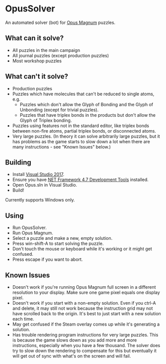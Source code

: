 # OpusSolver

An automated solver (bot) for [Opus Magnum](http://www.zachtronics.com/opus-magnum/) puzzles.

## What can it solve?

* All puzzles in the main campaign
* All journal puzzles (except production puzzles)
* Most workshop puzzles

## What can't it solve?

* Production puzzles
* Puzzles which have molecules that can't be reduced to single atoms, e.g.
  * Puzzles which don't allow the Glyph of Bonding and the Glyph of Unbonding (except for trivial puzzles).
  * Puzzles that have triplex bonds in the products but don't allow the Glyph of Triplex bonding.
* Puzzles using features not in the standard editor, like triplex bonds between non-fire atoms, partial triplex bonds, or disconnected atoms.
* Very large puzzles. (In theory it can solve arbitrarily large puzzles, but it has problems as the game starts to slow down a lot when there are many instructions - see "Known Issues" below.)

## Building

* Install [Visual Studio 2017](https://www.visualstudio.com/downloads/).
* Ensure you have [NET Framework 4.7 Development Tools](https://stackoverflow.com/questions/43316307/cant-choose-net-4-7]) installed.
* Open Opus.sln in Visual Studio.
* Build!

Currently supports Windows only.

## Using

* Run OpusSolver.
* Run Opus Magnum.
* Select a puzzle and make a new, empty solution.
* Press win-shift-A to start solving the puzzle.
* Don't touch the mouse or keyboard while it's working or it might get confused.
* Press escape if you want to abort.

## Known Issues

* Doesn't work if you're running Opus Magnum full screen in a different resolution to your display. Make sure one game pixel equals one display pixel.
* Doesn't work if you start with a non-empty solution. Even if you ctrl-A and delete, it may still not work because the instruction grid may not have scrolled back to the origin. It's best to just start with a new solution each time.
* May get confused if the Steam overlay comes up while it's generating a solution.
* Has trouble rendering program instructions for very large puzzles. This is because the game slows down as you add more and more instructions, especially when you have a few thousand. The solver does try to slow down the rendering to compensate for this but eventually it will get out of sync with what's on the screen and will fail.
